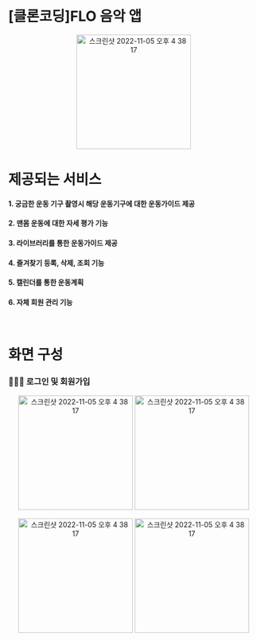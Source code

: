 # [클론코딩]FLO 음악 앱

<p align="center"><img width="230" alt="스크린샷 2022-11-05 오후 4 38 17" src="https://user-images.githubusercontent.com/45827567/210340362-ff2b8172-485e-465d-856e-3ad5c88bd553.png"></p>


# 제공되는 서비스

#### 1. 궁금한 운동 기구 촬영시 해당 운동기구에 대한 운동가이드 제공
#### 2. 맨몸 운동에 대한 자세 평가 기능
#### 3. 라이브러리를 통한 운동가이드 제공
#### 4. 즐겨찾기 등록, 삭제, 조회 기능
#### 5. 캘린더를 통한 운동계획
#### 6. 자체 회원 관리 기능
<br>

# 화면 구성

### 💁🏻‍♂️ 로그인 및 회원가입
<p align="center">
    <img width="230" alt="스크린샷 2022-11-05 오후 4 38 17" src="https://user-images.githubusercontent.com/45827567/200335578-9c661429-2904-40a1-944a-b23989eaed59.png">
     <img width="230" alt="스크린샷 2022-11-05 오후 4 38 17" src="https://user-images.githubusercontent.com/45827567/200337074-5e2f96f5-6120-48b2-9553-abc7737560ae.png">
</p>
<p align="center">
     <img width="230" alt="스크린샷 2022-11-05 오후 4 38 17" src="https://user-images.githubusercontent.com/45827567/200338992-b811b9b2-cd03-4138-b6ae-e71a654300cf.png">
     <img width="230" alt="스크린샷 2022-11-05 오후 4 38 17" src="https://user-images.githubusercontent.com/45827567/200338691-870ede1f-6f65-44f1-9e08-020fd9be2f00.png">
</p>
